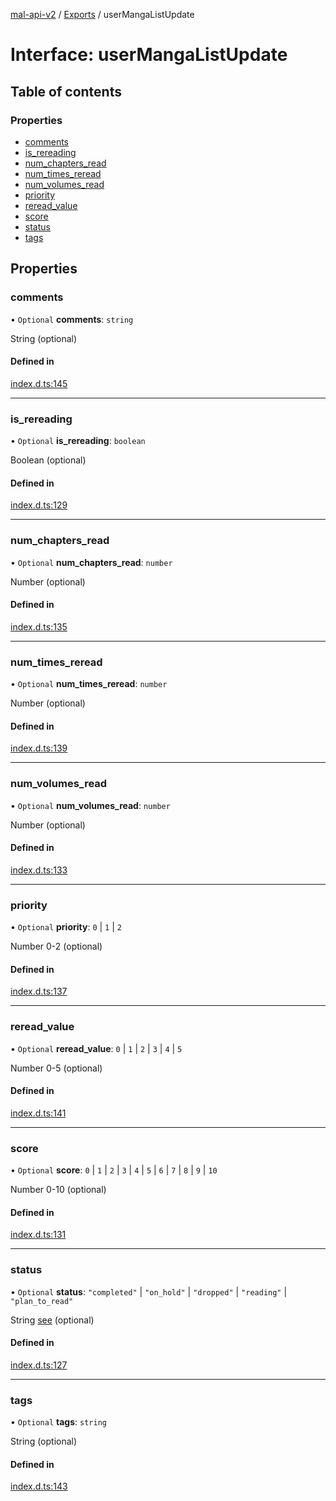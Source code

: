[mal-api-v2](../../README.md) / [Exports](../modules.md) / userMangaListUpdate

# Interface: userMangaListUpdate

## Table of contents

### Properties

-   [comments](userMangaListUpdate.md#comments)
-   [is_rereading](userMangaListUpdate.md#is_rereading)
-   [num_chapters_read](userMangaListUpdate.md#num_chapters_read)
-   [num_times_reread](userMangaListUpdate.md#num_times_reread)
-   [num_volumes_read](userMangaListUpdate.md#num_volumes_read)
-   [priority](userMangaListUpdate.md#priority)
-   [reread_value](userMangaListUpdate.md#reread_value)
-   [score](userMangaListUpdate.md#score)
-   [status](userMangaListUpdate.md#status)
-   [tags](userMangaListUpdate.md#tags)

## Properties

### comments

• `Optional` **comments**: `string`

String (optional)

#### Defined in

[index.d.ts:145](https://github.com/droidxrx/mal-api-v2/blob/8b67e4b/lib/index.d.ts#L145)

---

### is_rereading

• `Optional` **is_rereading**: `boolean`

Boolean (optional)

#### Defined in

[index.d.ts:129](https://github.com/droidxrx/mal-api-v2/blob/8b67e4b/lib/index.d.ts#L129)

---

### num_chapters_read

• `Optional` **num_chapters_read**: `number`

Number (optional)

#### Defined in

[index.d.ts:135](https://github.com/droidxrx/mal-api-v2/blob/8b67e4b/lib/index.d.ts#L135)

---

### num_times_reread

• `Optional` **num_times_reread**: `number`

Number (optional)

#### Defined in

[index.d.ts:139](https://github.com/droidxrx/mal-api-v2/blob/8b67e4b/lib/index.d.ts#L139)

---

### num_volumes_read

• `Optional` **num_volumes_read**: `number`

Number (optional)

#### Defined in

[index.d.ts:133](https://github.com/droidxrx/mal-api-v2/blob/8b67e4b/lib/index.d.ts#L133)

---

### priority

• `Optional` **priority**: `0` \| `1` \| `2`

Number 0-2 (optional)

#### Defined in

[index.d.ts:137](https://github.com/droidxrx/mal-api-v2/blob/8b67e4b/lib/index.d.ts#L137)

---

### reread_value

• `Optional` **reread_value**: `0` \| `1` \| `2` \| `3` \| `4` \| `5`

Number 0-5 (optional)

#### Defined in

[index.d.ts:141](https://github.com/droidxrx/mal-api-v2/blob/8b67e4b/lib/index.d.ts#L141)

---

### score

• `Optional` **score**: `0` \| `1` \| `2` \| `3` \| `4` \| `5` \| `6` \| `7` \| `8` \| `9` \| `10`

Number 0-10 (optional)

#### Defined in

[index.d.ts:131](https://github.com/droidxrx/mal-api-v2/blob/8b67e4b/lib/index.d.ts#L131)

---

### status

• `Optional` **status**: `"completed"` \| `"on_hold"` \| `"dropped"` \| `"reading"` \| `"plan_to_read"`

String [see](userMangaListUpdate.md#status) (optional)

#### Defined in

[index.d.ts:127](https://github.com/droidxrx/mal-api-v2/blob/8b67e4b/lib/index.d.ts#L127)

---

### tags

• `Optional` **tags**: `string`

String (optional)

#### Defined in

[index.d.ts:143](https://github.com/droidxrx/mal-api-v2/blob/8b67e4b/lib/index.d.ts#L143)
